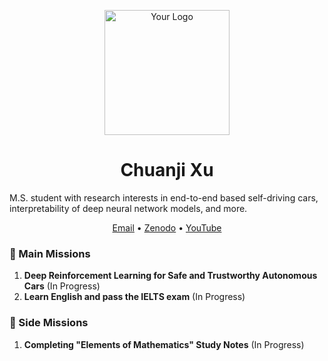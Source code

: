 <p align="center">
  <img src="https://example.com/your-logo.gif" alt="Your Logo" width="200"/>
  <h1 align="center">&emsp;Chuanji Xu&emsp;</h1>
  M.S. student with research interests in end-to-end based self-driving cars, interpretability of deep neural network models, and more.
</p>

<p align="center">
  <a href="chuanji_xu@163.com">Email</a> •
  <a href="https://zenodo.org/record/8248534">Zenodo</a> •
  <a href="https://www.youtube.com/channel/UClzET2zuT7idPqvPM3YvIMQ">YouTube</a>
</p>

### 🎯 Main Missions

1. **Deep Reinforcement Learning for Safe and Trustworthy Autonomous Cars** (In Progress)
2. **Learn English and pass the IELTS exam** (In Progress)
### 🧩 Side Missions

1. **Completing "Elements of Mathematics" Study Notes** (In Progress) 


